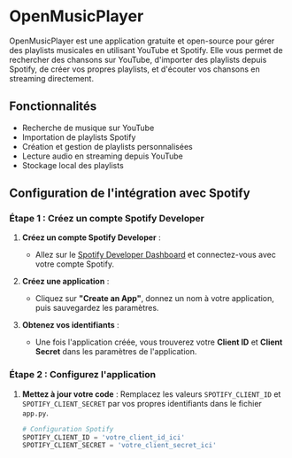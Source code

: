 # OpenMusicPlayer

OpenMusicPlayer est une application gratuite et open-source pour gérer des playlists musicales en utilisant YouTube et Spotify. Elle vous permet de rechercher des chansons sur YouTube, d'importer des playlists depuis Spotify, de créer vos propres playlists, et d'écouter vos chansons en streaming directement.

## Fonctionnalités
- Recherche de musique sur YouTube
- Importation de playlists Spotify
- Création et gestion de playlists personnalisées
- Lecture audio en streaming depuis YouTube
- Stockage local des playlists

## Configuration de l'intégration avec Spotify

### Étape 1 : Créez un compte Spotify Developer

1. **Créez un compte Spotify Developer** :
   - Allez sur le [Spotify Developer Dashboard](https://developer.spotify.com/dashboard) et connectez-vous avec votre compte Spotify.

2. **Créez une application** :
   - Cliquez sur **"Create an App"**, donnez un nom à votre application, puis sauvegardez les paramètres.

3. **Obtenez vos identifiants** :
   - Une fois l'application créée, vous trouverez votre **Client ID** et **Client Secret** dans les paramètres de l'application.

### Étape 2 : Configurez l'application

1. **Mettez à jour votre code** :
   Remplacez les valeurs `SPOTIFY_CLIENT_ID` et `SPOTIFY_CLIENT_SECRET` par vos propres identifiants dans le fichier `app.py`.

   ```python
   # Configuration Spotify
   SPOTIFY_CLIENT_ID = 'votre_client_id_ici'
   SPOTIFY_CLIENT_SECRET = 'votre_client_secret_ici'
